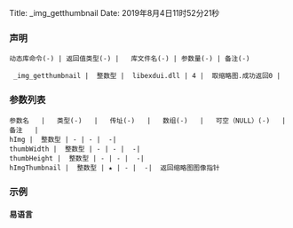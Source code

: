Title: _img_getthumbnail
Date: 2019年8月4日11时52分21秒


### 声明


```table
动态库命令(-) | 返回值类型(-) |   库文件名(-) | 参数量(-) | 备注(-)

 _img_getthumbnail |  整数型 |  libexdui.dll | 4 |  取缩略图.成功返回0 | 
```


### 参数列表

```table
参数名   |   类型(-)   |   传址(-)   |   数组(-)   |   可空（NULL）(-)   |   备注   |
hImg |  整数型 | - | - |  -| 
thumbWidth |  整数型 | - | - |  -| 
thumbHeight |  整数型 | - | - |  -| 
hImgThumbnail |  整数型 | ★ | - |  -|  返回缩略图图像指针
```




### 示例
#### 易语言
```c

```